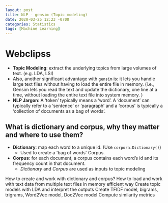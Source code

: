 ```yaml
---
layout: post
title: NLP - gensim (Topic modeling)
date: 2020-03-25 12:23 -0700
categories: Statistics
tags: [Machine Learning]
---
```



# Webclipss

* **Topic Modeling**: extract the underlying topics from large volumes of text. (e.g. LDA, LSI)
* Also, another significant advantage with `gensim` is: it lets you handle large text files without having to load the entire file in memory. (i.e., Gensim lets you read the text and update the dictionary, one line at a time, without loading the entire text file into system memory. )
* **NLP Jargon**: A ‘token’ typically means a ‘word’. A ‘document’ can typically refer to a ‘sentence’ or ‘paragraph’ and a ‘corpus’ is typically a ‘collection of documents as a bag of words’.

## What is dictionary and corpus, why they matter and where to use them?
* **Dictionary**: map each word to a unique id. (Use `corpora.Dictionary()`)
  * Used to create a 'bag of words' Corpus.
* **Corpus**: for each document, a corpus contains each word’s id and its frequency count in that document.
  * *Dictionary* and *Corpus* are used as inputs to topic modeling

How to create and work with dictionary and corpus?
How to load and work with text data from multiple text files in memory efficient way
Create topic models with LDA and interpret the outputs
Create TFIDF model, bigrams, trigrams, Word2Vec model, Doc2Vec model
Compute similarity metrics
